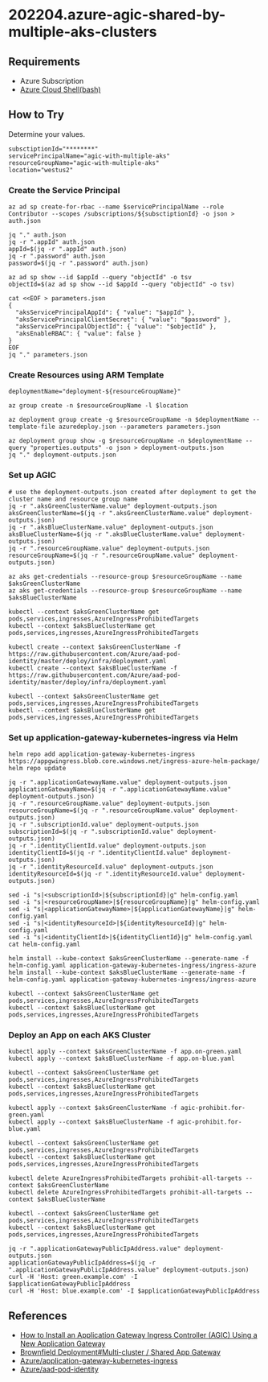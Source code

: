 # 202204.azure-agic-shared-by-multiple-aks-clusters

## Requirements

- Azure Subscription
- [Azure Cloud Shell(bash)](https://azure.microsoft.com/en-us/features/cloud-shell/)

## How to Try

Determine your values.

```console
subsctiptionId="********"
servicePrincipalName="agic-with-multiple-aks"
resourceGroupName="agic-with-multiple-aks"
location="westus2"
```

### Create the Service Principal

```console
az ad sp create-for-rbac --name $servicePrincipalName --role Contributor --scopes /subscriptions/${subsctiptionId} -o json > auth.json
```

```console
jq "." auth.json
jq -r ".appId" auth.json
appId=$(jq -r ".appId" auth.json)
jq -r ".password" auth.json
password=$(jq -r ".password" auth.json)
```

```console
az ad sp show --id $appId --query "objectId" -o tsv
objectId=$(az ad sp show --id $appId --query "objectId" -o tsv)
```

```console
cat <<EOF > parameters.json
{
  "aksServicePrincipalAppId": { "value": "$appId" },
  "aksServicePrincipalClientSecret": { "value": "$password" },
  "aksServicePrincipalObjectId": { "value": "$objectId" },
  "aksEnableRBAC": { "value": false }
}
EOF
jq "." parameters.json
```

### Create Resources using ARM Template

```console
deploymentName="deployment-${resourceGroupName}"
```

```console
az group create -n $resourceGroupName -l $location
```

```console
az deployment group create -g $resourceGroupName -n $deploymentName --template-file azuredeploy.json --parameters parameters.json
```

```console
az deployment group show -g $resourceGroupName -n $deploymentName --query "properties.outputs" -o json > deployment-outputs.json
jq "." deployment-outputs.json
```

### Set up AGIC

```console
# use the deployment-outputs.json created after deployment to get the cluster name and resource group name
jq -r ".aksGreenClusterName.value" deployment-outputs.json
aksGreenClusterName=$(jq -r ".aksGreenClusterName.value" deployment-outputs.json)
jq -r ".aksBlueClusterName.value" deployment-outputs.json
aksBlueClusterName=$(jq -r ".aksBlueClusterName.value" deployment-outputs.json)
jq -r ".resourceGroupName.value" deployment-outputs.json
resourceGroupName=$(jq -r ".resourceGroupName.value" deployment-outputs.json)
```

```console
az aks get-credentials --resource-group $resourceGroupName --name $aksGreenClusterName
az aks get-credentials --resource-group $resourceGroupName --name $aksBlueClusterName
```

```console
kubectl --context $aksGreenClusterName get pods,services,ingresses,AzureIngressProhibitedTargets
kubectl --context $aksBlueClusterName get pods,services,ingresses,AzureIngressProhibitedTargets
```

```console
kubectl create --context $aksGreenClusterName -f https://raw.githubusercontent.com/Azure/aad-pod-identity/master/deploy/infra/deployment.yaml
kubectl create --context $aksBlueClusterName -f https://raw.githubusercontent.com/Azure/aad-pod-identity/master/deploy/infra/deployment.yaml
```

```console
kubectl --context $aksGreenClusterName get pods,services,ingresses,AzureIngressProhibitedTargets
kubectl --context $aksBlueClusterName get pods,services,ingresses,AzureIngressProhibitedTargets
```

### Set up application-gateway-kubernetes-ingress via Helm

```console
helm repo add application-gateway-kubernetes-ingress https://appgwingress.blob.core.windows.net/ingress-azure-helm-package/
helm repo update
```

```console
jq -r ".applicationGatewayName.value" deployment-outputs.json
applicationGatewayName=$(jq -r ".applicationGatewayName.value" deployment-outputs.json)
jq -r ".resourceGroupName.value" deployment-outputs.json
resourceGroupName=$(jq -r ".resourceGroupName.value" deployment-outputs.json)
jq -r ".subscriptionId.value" deployment-outputs.json
subscriptionId=$(jq -r ".subscriptionId.value" deployment-outputs.json)
jq -r ".identityClientId.value" deployment-outputs.json
identityClientId=$(jq -r ".identityClientId.value" deployment-outputs.json)
jq -r ".identityResourceId.value" deployment-outputs.json
identityResourceId=$(jq -r ".identityResourceId.value" deployment-outputs.json)
```

```console
sed -i "s|<subscriptionId>|${subscriptionId}|g" helm-config.yaml
sed -i "s|<resourceGroupName>|${resourceGroupName}|g" helm-config.yaml
sed -i "s|<applicationGatewayName>|${applicationGatewayName}|g" helm-config.yaml
sed -i "s|<identityResourceId>|${identityResourceId}|g" helm-config.yaml
sed -i "s|<identityClientId>|${identityClientId}|g" helm-config.yaml
cat helm-config.yaml
```

```console
helm install --kube-context $aksGreenClusterName --generate-name -f helm-config.yaml application-gateway-kubernetes-ingress/ingress-azure
helm install --kube-context $aksBlueClusterName --generate-name -f helm-config.yaml application-gateway-kubernetes-ingress/ingress-azure
```

```console
kubectl --context $aksGreenClusterName get pods,services,ingresses,AzureIngressProhibitedTargets
kubectl --context $aksBlueClusterName get pods,services,ingresses,AzureIngressProhibitedTargets
```

### Deploy an App on each AKS Cluster

```console
kubectl apply --context $aksGreenClusterName -f app.on-green.yaml
kubectl apply --context $aksBlueClusterName -f app.on-blue.yaml
```

```console
kubectl --context $aksGreenClusterName get pods,services,ingresses,AzureIngressProhibitedTargets
kubectl --context $aksBlueClusterName get pods,services,ingresses,AzureIngressProhibitedTargets
```

```console
kubectl apply --context $aksGreenClusterName -f agic-prohibit.for-green.yaml
kubectl apply --context $aksBlueClusterName -f agic-prohibit.for-blue.yaml
```

```console
kubectl --context $aksGreenClusterName get pods,services,ingresses,AzureIngressProhibitedTargets
kubectl --context $aksBlueClusterName get pods,services,ingresses,AzureIngressProhibitedTargets
```

```console
kubectl delete AzureIngressProhibitedTargets prohibit-all-targets --context $aksGreenClusterName
kubectl delete AzureIngressProhibitedTargets prohibit-all-targets --context $aksBlueClusterName
```

```console
kubectl --context $aksGreenClusterName get pods,services,ingresses,AzureIngressProhibitedTargets
kubectl --context $aksBlueClusterName get pods,services,ingresses,AzureIngressProhibitedTargets
```

```console
jq -r ".applicationGatewayPublicIpAddress.value" deployment-outputs.json
applicationGatewayPublicIpAddress=$(jq -r ".applicationGatewayPublicIpAddress.value" deployment-outputs.json)
curl -H 'Host: green.example.com' -I $applicationGatewayPublicIpAddress
curl -H 'Host: blue.example.com' -I $applicationGatewayPublicIpAddress
```

## References

- [How to Install an Application Gateway Ingress Controller (AGIC) Using a New Application Gateway](https://docs.microsoft.com/en-us/azure/application-gateway/ingress-controller-install-new)
- [Brownfield Deployment#Multi-cluster / Shared App Gateway](https://azure.github.io/application-gateway-kubernetes-ingress/setup/install-existing/#multi-cluster-shared-app-gateway)
- [Azure/application-gateway-kubernetes-ingress](https://github.com/Azure/application-gateway-kubernetes-ingress)
- [Azure/aad-pod-identity](https://github.com/Azure/aad-pod-identity)

